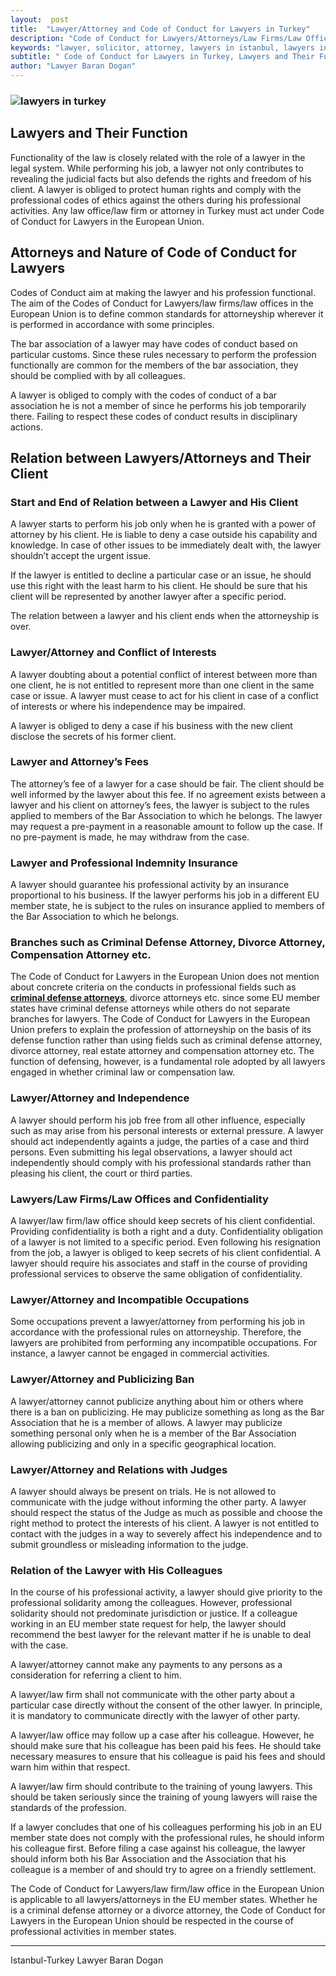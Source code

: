 ```yaml
---
layout:  post
title:  "Lawyer/Attorney and Code of Conduct for Lawyers in Turkey"
description: "Code of Conduct for Lawyers/Attorneys/Law Firms/Law Offices in Turkey derive from the European Union Law. Lawyers/attorneys in Turkey have to conduct their proffesion according to the Code. The Code defines relations between lawyers/attorneys and their clients, judges "
keywords: "lawyer, solicitor, attorney, lawyers in istanbul, lawyers in turkey, attorney at law in istanbul, attorney in turkey, law office, law firm"
subtitle: " Code of Conduct for Lawyers in Turkey, Lawyers and Their Function, Attorneys and Nature of Code of Conduct for Lawyers, Lawyers/Law Firms/Law Offices and Confidentiality, Lawyer and Attorney’s Fees, Lawyer/Attorney and Conflict of Interests, Law Firm in Istanbul, Law Office İn Turkey"
author: "Lawyer Baran Dogan"
---
```


### ![lawyers in turkey](https://camo.githubusercontent.com/eecc64be38853106aa74c796126e5d2e636effdd/687474703a2f2f692e68697a6c69726573696d2e636f6d2f6a56366d61392e6a7067 "attorney in istanbul")




## Lawyers and Their Function

Functionality of the law is closely related with the role of a lawyer in the legal system. While performing his job, a lawyer not only contributes to revealing the judicial facts but also defends the rights and freedom of his client. A lawyer is obliged to protect human rights and comply with the professional codes of ethics against the others during his professional activities. Any law office/law firm or attorney in Turkey must act under Code of Conduct for Lawyers in the European Union.

## Attorneys and Nature of Code of Conduct for Lawyers

Codes of Conduct aim at making the lawyer and his profession functional. The aim of the Codes of Conduct for Lawyers/law firms/law offices in the European Union is to define common standards for attorneyship wherever it is performed in accordance with some principles. 

The bar association of a lawyer may have codes of conduct based on particular customs. Since these rules necessary to perform the profession functionally are common for the members of the bar association, they should be complied with by all colleagues.

A lawyer is obliged to comply with the codes of conduct of a bar association he is not a member of since he performs his job temporarily there. Failing to respect these codes of conduct results in disciplinary actions. 

## Relation between Lawyers/Attorneys and Their Client

### Start and End of Relation between a Lawyer and His Client

A lawyer starts to perform his job only when he is granted with a power of attorney by his client. He is liable to deny a case outside his capability and knowledge. In case of other issues to be immediately dealt with, the lawyer shouldn’t accept the urgent issue.

If the lawyer is entitled to decline a particular case or an issue, he should use this right with the least harm to his client. He should be sure that his client will be represented by another lawyer after a specific period. 

The relation between a lawyer and his client ends when the attorneyship is over. 

### Lawyer/Attorney and Conflict of Interests

A lawyer doubting about a potential conflict of interest between more than one client, he is not entitled to represent more than one client in the same case or issue. A lawyer must cease to act for his client in case of a conflict of interests or where his independence may be impaired. 

A lawyer is obliged to deny a case if his business with the new client disclose the secrets of his former client. 

### Lawyer and Attorney’s Fees 

The attorney’s fee of a lawyer for a case should be fair. The client should be well informed by the lawyer about this fee.
If no agreement exists between a lawyer and his client on attorney’s fees, the lawyer is subject to the rules applied to members of the Bar Association to which he belongs. The lawyer may request a pre-payment in a reasonable amount to follow up the case. If no pre-payment is made, he may withdraw from the case. 

### Lawyer and Professional Indemnity Insurance

A lawyer should guarantee his professional activity by an insurance proportional to his business. If the lawyer performs his job in a different EU member state, he is subject to the rules on insurance applied to members of the Bar Association to which he belongs.

### Branches such as Criminal Defense Attorney, Divorce Attorney, Compensation Attorney etc. 

The Code of Conduct for Lawyers in the European Union does not mention about concrete criteria on the conducts in professional fields such as [**criminal defense attorneys**](https://barandogan.av.tr/en/attorneys-at-law-or-lawyers.html), divorce attorneys etc. since some EU member states have criminal defense attorneys while others do not separate branches for lawyers. The Code of Conduct for Lawyers in the European Union prefers to explain the profession of attorneyship on the basis of its defense function rather than using fields such as criminal defense attorney, divorce attorney, real estate attorney and compensation attorney etc. The function of defensing, however, is a fundamental role adopted by all lawyers engaged in whether criminal law or compensation law. 

### Lawyer/Attorney and Independence 

A lawyer should perform his job free from all other influence, especially such as may arise from his personal interests or external pressure. A lawyer should act independently againts a judge, the parties of a case and third persons. Even submitting his legal observations, a lawyer should act independently should comply with his professional standards rather than pleasing his client, the court or third parties. 

### Lawyers/Law Firms/Law Offices and Confidentiality

A lawyer/law firm/law office should keep secrets of his client confidential. Providing confidentiality is both a right and a duty. Confidentiality obligation of a lawyer is not limited to a specific period. Even following his resignation from the job, a lawyer is obliged to keep secrets of his client confidential. A lawyer should require his associates and staff in the course of providing professional services to observe the same obligation of confidentiality.

### Lawyer/Attorney and Incompatible Occupations

Some occupations prevent a lawyer/attorney from performing his job in accordance with the professional rules on attorneyship. Therefore, the lawyers are prohibited from performing any incompatible occupations. For instance, a lawyer cannot be engaged in commercial activities. 

### Lawyer/Attorney and Publicizing Ban 

A lawyer/attorney cannot publicize anything about him or others where there is a ban on publicizing. He may publicize something as long as the Bar Association that he is a member of allows. A lawyer may publicize something personal only when he is a member of the Bar Association allowing publicizing and only in a specific geographical location. 

### Lawyer/Attorney and Relations with Judges 

A lawyer should always be present on trials. He is not allowed to communicate with the judge without informing the other party. A lawyer should respect the status of the Judge as much as possible and choose the right method to protect the interests of his client. 
A lawyer is not entitled to contact with the judges in a way to severely affect his independence and to submit groundless or misleading information to the judge. 

### Relation of the Lawyer with His Colleagues 

In the course of his professional activity, a lawyer should give priority to the professional solidarity among the colleagues. However, professional solidarity should not predominate jurisdiction or justice. If a colleague working in an EU member state request for help, the lawyer should recommend the best lawyer for the relevant matter if he is unable to deal with the case.  

A lawyer/attorney cannot make any payments to any persons as a consideration for referring a client to him. 

A lawyer/law firm shall not communicate with the other party about a particular case directly without the consent of the other lawyer. In principle, it is mandatory to communicate directly with the lawyer of other party. 

A lawyer/law office may follow up a case after his colleague. However, he should make sure that his colleague has been paid his fees. He should take necessary measures to ensure that his colleague is paid his fees and should warn him within that respect.  

A lawyer/law firm should contribute to the training of young lawyers. This should be taken seriously since the training of young lawyers will raise the standards of the profession. 

If a lawyer concludes that one of his colleagues performing his job in an EU member state does not comply with the professional rules, he should inform his colleague first. Before filing a case against his colleague, the lawyer should inform both his Bar Association and the Association that his colleague is a member of and should try to agree on a friendly settlement. 

The Code of Conduct for Lawyers/law firm/law office in the European Union is applicable to all lawyers/attorneys in the EU member states. Whether he is a criminal defense attorney or a divorce attorney, the Code of Conduct for Lawyers in the European Union should be respected in the course of professional activities in member states. 


______________________________________________________________________________________________________________________________________


Istanbul-Turkey Lawyer Baran Dogan


